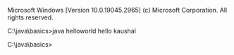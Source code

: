 Microsoft Windows [Version 10.0.19045.2965]
(c) Microsoft Corporation. All rights reserved.

C:\java\basics>java helloworld
hello kaushal

C:\java\basics>